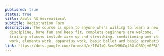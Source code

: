 ```yaml
---
published: true
status: true
title: Adult RG Recreational
subtitle: Registration Form
description: The course is open to anyone who's willing to learn a new
  discipline, have fun and keep fit, complete beginners are welcome.  The
  training classes include warm up and stretching, conditioning and strength
  work, elements work, apparatus work, basic ballet and basic acrobatic.
link: https://docs.google.com/forms/d/e/1FAIpQLSeoGMHkCql6GiOBRDjv0PRLYyO6vQU5U3JsVo1--4P17lmefQ/viewform?usp=header
---
```

